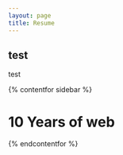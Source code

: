 ```yaml
---
layout: page
title: Resume
---
```


## test

test




{% contentfor sidebar %}
<p>
  <h1 class="sidebar__h1 slim">10 Years of web</h1>
</p>
{% endcontentfor %}
